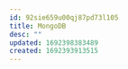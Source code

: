 ```yaml
---
id: 92sie659u00qj87pd73l105
title: MongoDB
desc: ""
updated: 1692398383489
created: 1692393913515
---
```

